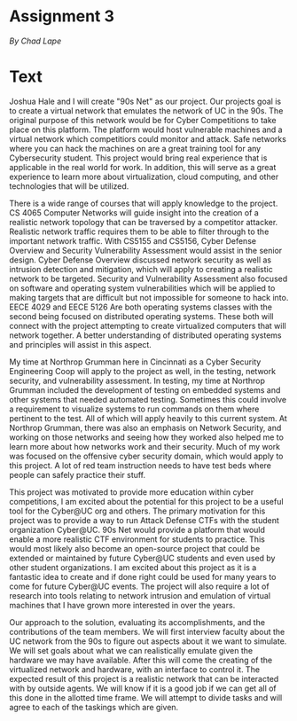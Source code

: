 # Assignment 3
*By Chad Lape*

# Text
Joshua Hale and I will create "90s Net" as our project. Our projects goal is to create a virtual network that emulates the network of UC in the 90s. The original purpose of this network would be for Cyber Competitions to take place on this platform. The platform would host vulnerable machines and a virtual network which competitiors could monitor and attack. Safe networks where you can hack the machines on are a great training tool for any Cybersecurity student. This project would bring real experience that is applicable in the real world for work. In addition, this will serve as a great experience to learn more about virtualization, cloud computing, and other technologies that will be utilized.

  

There is a wide range of courses that will apply knowledge to the project. CS 4065 Computer Networks will guide insight into the creation of a realistic network topology that can be traversed by a competitor attacker. Realistic network traffic requires them to be able to filter through to the important network traffic. With CS5155 and CS5156, Cyber Defense Overview and Security Vulnerability Assessment would assist in the senior design. Cyber Defense Overview discussed network security as well as intrusion detection and mitigation, which will apply to creating a realistic network to be targeted. Security and Vulnerability Assessment also focused on software and operating system vulnerabilities which will be applied to making targets that are difficult but not impossible for someone to hack into. EECE 4029 and EECE 5126 Are both operating systems classes with the second being focused on distributed operating systems. These both will connect with the project attempting to create virtualized computers that will network together. A better understanding of distributed operating systems and principles will assist in this aspect.

  

My time at Northrop Grumman here in Cincinnati as a Cyber Security Engineering Coop will apply to the project as well, in the testing, network security, and vulnerability assessment. In testing, my time at Northrop Grumman included the development of testing on embedded systems and other systems that needed automated testing. Sometimes this could involve a requirement to visualize systems to run commands on them where pertinent to the test. All of which will apply heavily to this current system. At Northrop Grumman, there was also an emphasis on Network Security, and working on those networks and seeing how they worked also helped me to learn more about how networks work and their security. Much of my work was focused on the offensive cyber security domain, which would apply to this project. A lot of red team instruction needs to have test beds where people can safely practice their stuff.

  

This project was motivated to provide more education within cyber competitions, I am excited about the potential for this project to be a useful tool for the Cyber@UC org and others. The primary motivation for this project was to provide a way to run Attack Defense CTFs with the student organization Cyber@UC. 90s Net would provide a platform that would enable a more realistic CTF environment for students to practice. This would most likely also become an open-source project that could be extended or maintained by future Cyber@UC students and even used by other student organizations. I am excited about this project as it is a fantastic idea to create and if done right could be used for many years to come for future Cyber@UC events. The project will also require a lot of research into tools relating to network intrusion and emulation of virtual machines that I have grown more interested in over the years.

  

Our approach to the solution, evaluating its accomplishments, and the contributions of the team members. We will first interview faculty about the UC network from the 90s to figure out aspects about it we want to simulate. We will set goals about what we can realistically emulate given the hardware we may have available. After this will come the creating of the virtualized network and hardware, with an interface to control it. The expected result of this project is a realistic network that can be interacted with by outside agents. We will know if it is a good job if we can get all of this done in the allotted time frame. We will attempt to divide tasks and will agree to each of the taskings which are given.
